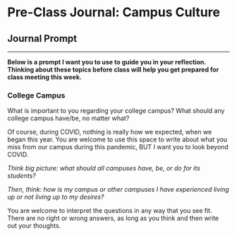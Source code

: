 # Pre-Class Journal: Campus Culture
## Journal Prompt
---
**Below is a prompt I want you to use to guide you in your reflection. Thinking about these topics before class will help you get prepared for class meeting this week.**

### **College Campus**  
What is important to you regarding your college campus? What should any college campus have/be, no matter what?

Of course, during COVID, nothing is really how we expected, when we began this year. You are welcome to use this space to write about what you miss from our campus during this pandemic, BUT I want you to look beyond COVID.

*Think big picture: what should all campuses have, be, or do for its students?*

*Then, think: how is my campus or other campuses I have experienced living up or not living up to my desires?*

You are welcome to interpret the questions in any way that you see fit. There are no right or wrong answers, as long as you think and then write out your thoughts.



